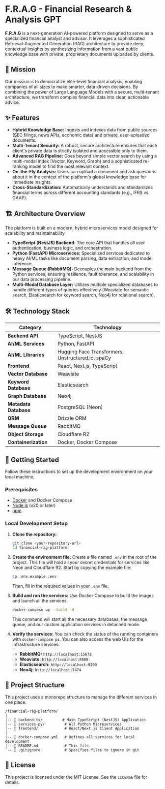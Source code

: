 # F.R.A.G - Financial Research & Analysis GPT

**F.R.A.G** is a next-generation AI-powered platform designed to serve as a specialized financial analyst and advisor. It leverages a sophisticated Retrieval-Augmented Generation (RAG) architecture to provide deep, contextual insights by synthesizing information from a vast public knowledge base with private, proprietary documents uploaded by clients.

## 🚀 Mission

Our mission is to democratize elite-level financial analysis, enabling companies of all sizes to make smarter, data-driven decisions. By combining the power of Large Language Models with a secure, multi-tenant architecture, we transform complex financial data into clear, actionable advice.

## ✨ Features

- **Hybrid Knowledge Base:** Ingests and indexes data from public sources (SEC filings, news APIs, economic data) and private, user-uploaded documents.
- **Multi-Tenant Security:** A robust, secure architecture ensures that each client's private data is strictly isolated and accessible only to them.
- **Advanced RAG Pipeline:** Goes beyond simple vector search by using a multi-modal index (Vector, Keyword, Graph) and a sophisticated re-ranking model to find the most relevant context.
- **On-the-Fly Analysis:** Users can upload a document and ask questions about it in the context of the platform's global knowledge base for immediate insights.
- **Cross-Standardization:** Automatically understands and standardizes financial terms across different accounting standards (e.g., IFRS vs. GAAP).

## 🏗️ Architecture Overview

The platform is built on a modern, hybrid microservices model designed for scalability and maintainability.

- **TypeScript (NestJS) Backend:** The core API that handles all user authentication, business logic, and orchestration.
- **Python (FastAPI) Microservices:** Specialized services dedicated to heavy AI/ML tasks like document parsing, data extraction, and model inference.
- **Message Queue (RabbitMQ):** Decouples the main backend from the Python services, ensuring resilience, fault tolerance, and scalability in our data processing pipeline.
- **Multi-Modal Database Layer:** Utilizes multiple specialized databases to handle different types of queries effectively (Weaviate for semantic search, Elasticsearch for keyword search, Neo4j for relational search).

## 🛠️ Technology Stack

| Category              | Technology                                       |
| --------------------- | ------------------------------------------------ |
| **Backend API** | TypeScript, NestJS                               |
| **AI/ML Services** | Python, FastAPI                                  |
| **AI/ML Libraries** | Hugging Face Transformers, Unstructured.io, spaCy|
| **Frontend** | React, Next.js, TypeScript                       |
| **Vector Database** | Weaviate                                         |
| **Keyword Database** | Elasticsearch                                    |
| **Graph Database** | Neo4j                                            |
| **Metadata Database** | PostgreSQL (Neon)                                |
| **ORM** | Drizzle ORM                                      |
| **Message Queue** | RabbitMQ                                         |
| **Object Storage** | Cloudflare R2                                    |
| **Containerization** | Docker, Docker Compose                           |

## 🏁 Getting Started

Follow these instructions to set up the development environment on your local machine.

### Prerequisites

- [Docker](https://www.docker.com/products/docker-desktop/) and Docker Compose
- [Node.js](https://nodejs.org/en/) (v20 or later)
- [npm](https://www.npmjs.com/)

### Local Development Setup

1.  **Clone the repository:**
    ```bash
    git clone <your-repository-url>
    cd financial-rag-platform
    ```

2.  **Create the environment file:**
    Create a file named `.env` in the root of the project. This file will hold all your secret credentials for services like Neon and Cloudflare R2. Start by copying the example file:
    ```bash
    cp .env.example .env
    ```
    Then, fill in the required values in your `.env` file.

3.  **Build and run the services:**
    Use Docker Compose to build the images and launch all the services.
    ```bash
    docker-compose up --build -d
    ```
    This command will start all the necessary databases, the message queue, and our custom application services in detached mode.

4.  **Verify the services:**
    You can check the status of the running containers with `docker-compose ps`. You can also access the web UIs for the infrastructure services:
    - **RabbitMQ:** `http://localhost:15672`
    - **Weaviate:** `http://localhost:8080`
    - **Elasticsearch:** `http://localhost:9200`
    - **Neo4j:** `http://localhost:7474`

## 📂 Project Structure

This project uses a monorepo structure to manage the different services in one place.

```plaintext
/financial-rag-platform/
|
|-- 📂 backend-ts/         # Main TypeScript (NestJS) Application
|-- 📂 services-py/         # All Python Microservices
|-- 📂 frontend/            # React/Next.js Client Application
|
|-- 📜 docker-compose.yml   # Defines all services for local development
|-- 📜 README.md            # This file
`-- 📜 .gitignore           # Specifies files to ignore in git
```

## 📜 License

This project is licensed under the MIT License. See the `LICENSE` file for details.
